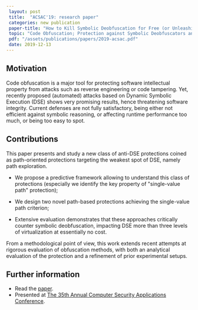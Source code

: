 ```yaml
---
 layout: post
 title:  "ACSAC'19: research paper"
 categories: new publication
 paper-title: "How to Kill Symbolic Deobfuscation for Free (or Unleashing the Potential of Path-Oriented Protections)"
 topic: "Code Obfuscation; Protection against Symbolic Deobfuscators and Other Program Analysis-Based Attackers"
 pdf: "/assets/publications/papers/2019-acsac.pdf" 
 date: 2019-12-13
---
```

 
 
## Motivation 
 
Code obfuscation is a major tool for protecting software intellectual property from attacks such as reverse engineering or code tampering. Yet, recently proposed (automated) attacks based on Dynamic Symbolic Execution (DSE) shows very promising results, hence threatening software integrity. Current defenses are not fully satisfactory, being either not efficient against symbolic reasoning, or affecting runtime performance too much, or being too easy to spot.
 
 
 
 
## Contributions
 
 
This paper presents and study a new class of anti-DSE protections coined as path-oriented protections targeting the weakest spot of DSE, namely path exploration. 

* We propose a predictive framework allowing to understand this class of protections (especially we identify the key property of "single-value path" protection); 

* We design two novel path-based protections achieving the single-value path criterion; 

* Extensive evaluation demonstrates that these approaches critically counter symbolic deobfuscation, impacting DSE more than three levels of virtualization at essentially no cost. 


From a methodological point of view, this work extends recent attempts at rigorous evaluation of obfuscation methods, with both an analytical evaluation of the protection and a refinement of prior  experimental setups. 
 
 
## Further information
 
 - Read the [paper][paper].
 - Presented at [The 35th Annual Computer Security Applications Conference][acsac19].
 
 
 [acsac19]: https://www.acsac.org/2019/
 [paper]: /assets/publications/papers/2019-acsac.pdf
 

